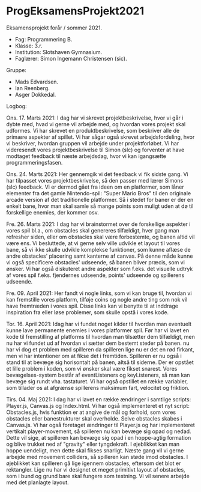 # ProgEksamensProjekt2021
Eksamensprojekt forår / sommer 2021. 
 - Fag: Programmering B.
 - Klasse: 3.r. 
 - Institution: Slotshaven Gymnasium.
 - Faglærer: Simon Ingemann Christensen (sic). 

Gruppe: 
 - Mads Edvardsen.
 - Ian Reenberg.
 - Asger Dokkedal.

Logbog: 

Ons. 17. Marts 2021:
I dag har vi skrevet projektbeskrivelse, hvor vi går i dybte med, hvad vi gerne vil arbejde med, og hvordan vores projekt skal udformes. Vi har skrevet en produktbeskrivelse, som beskriver alle de primære aspekter af spillet. Vi har sågar også skrevet arbejdsfordeling, hvor vi beskriver, hvordan gruppen vil arbejde under projektforløbet. Vi har videresendt vores projektbeskrivelse til Simon (slc) og forventer at have modtaget feedback til næste arbejdsdag, hvor vi kan igangsætte programmeringsfasen.

Ons. 24. Marts 2021:
Her gennemgik vi det feedback vi fik sidste gang. Vi har tilpasset vores projektbeskrivelse, så den passer med lærer Simons (slc) feedback. Vi er dermod gået fra ideen om en platformer, som låner elementer fra det gamle Nintendo-spil: "Super Mario Bros" til den originale arcade version af det traditionelle platformer. Så i stedet for baner er der en enkelt bane, hvor man skal samle så mange points som muligt uden at dø til forskellige enemies, der kommer osv. 

Fre. 26. Marts 2021: 
I dag har vi brainstormet over de forskellige aspekter i vores spil bl.a., om obstacles skal genereres tilfældigt, hver gang man refresher siden, eller om obstacles skal være forbestemte, og banen altid vil være ens. Vi besluttede, at vi gerne selv ville udvikle et layout til vores bane, så vi ikke skulle udvikle komplekse funktioner, som kunne aflæse de andre obstacles' placering samt kanterne af canvas. På denne måde kunne vi også specificere obstacles' udseende, så banen bliver præcis, som vi ønsker. Vi har også diskuteret andre aspekter som f.eks. det visuelle udtryk af vores spil f.eks. fjendernes udseende, points' udseende og spillerens udseende. 

Fre. 09. April 2021:
Her fandt vi nogle links, som vi kan bruge til, hvordan vi kan fremstille vores platform, tilføje coins og nogle andre ting som nok vil have fremtræden i vores spil. Disse links kan vi benytte til at inddrage inspiration fra eller løse problemer, som skulle opstå i vores kode. 

Tor. 16. April 2021:
Idag har vi fundet noget kilder til hvordan man eventuelt kunne lave permanente enemies i vores platformer spil. Før har vi lavet en kode til fremstilling af platforms til hvordan man tilsætter dem tilfældigt, men nu har vi fundet ud af hvordan vi sætter dem bestemt steder på banen. nu har vi dog et problem med spilleren da  spilleren lige nu er det en rød firkant, men vi har intentioner om at fikse det i fremtiden. Spilleren er nu også i stand til at bevæge sig horisontalt på banen, altså til siderne. Der er opstået et lille problem i koden, som vi ønsker skal være fikset snarest. Vores bevægelses-system består af eventListeners og keyListeners, så man kan bevæge sig rundt vha. tastaturet. Vi har også opstillet en række variabler, som tillader os at afgrænse spillerens maksimum fart, velocitet og friktion. 

Tirs. 04. Maj 2021:
I dag har vi lavet en række ændringer i samtlige scripts: Player.js, Canvas.js og Index.html. Vi har også implementeret et nyt script: Obstacles.js, hvis funktion er at angive de mål og forhold, som vores obstacles eller banestrukturer skal overholde. Selve obstacles skabes i Canvas.js. Vi har også foretaget ændringer til Player.js og har implementeret vertikalt player-movement, så spilleren nu kan bevæge sig opad og nedad. Dette vil sige, at spilleren kan bevæge sig opad i en hoppe-agtig formation og blive trukket ned af "gravity" eller tyngdekraft. I øjeblikket kan man hoppe uendeligt, men dette skal fikses snarligt. Næste gang vil vi gerne arbejde med movement colliders, så spilleren kan støde imod obstacles. I øjeblikket kan spilleren gå lige igennem obstacles, eftersom det blot er rektangler. Lige nu har vi designet et meget primitivt layout af obstacles, som i bund og grund bare skal fungere som testning. Vi vil senere arbejde med det planlagte layout. 
